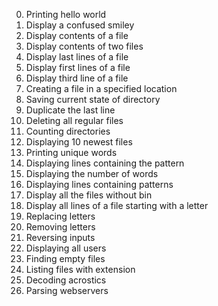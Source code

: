 0. Printing hello world
1. Display a confused smiley
2. Display contents of a file
3. Display contents of two files
4. Display last lines of a file
5. Display first lines of a file
6. Display third line of a file
7. Creating a file in a specified location
8. Saving current state of directory
9. Duplicate the last line
10. Deleting all regular files
11. Counting directories
12. Displaying 10 newest files
13. Printing unique words
14. Displaying lines containing the pattern
15. Displaying the number of words
16. Displaying lines containing patterns
17. Display all the files without bin
18. Display all lines of a file starting with a letter
19. Replacing letters
20. Removing letters
21. Reversing inputs
22. Displaying all users
23. Finding empty files
24. Listing files with extension
25. Decoding acrostics
26. Parsing webservers
 

